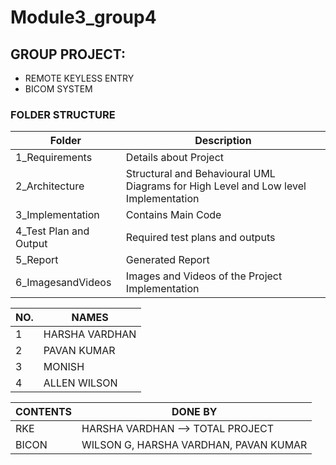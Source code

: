 # Module3_group4
## GROUP PROJECT:

* REMOTE KEYLESS ENTRY
 * BICOM SYSTEM
### FOLDER STRUCTURE
| Folder  | Description  |
|--- |--- |
| 1_Requirements | Details about Project |
| 2_Architecture | Structural and Behavioural UML Diagrams for High Level and Low level Implementation |
| 3_Implementation | Contains Main Code |
| 4_Test Plan and Output | Required test plans and outputs |
| 5_Report | Generated Report |
| 6_ImagesandVideos | Images and Videos of the Project Implementation |


| NO. | NAMES |
| --- | --- |
| 1 | HARSHA VARDHAN |
| 2 | PAVAN KUMAR |
| 3 | MONISH |
| 4 | ALLEN WILSON |

| CONTENTS | DONE BY |
| --- | --- |
| RKE | HARSHA VARDHAN --> TOTAL PROJECT |
| BICON | WILSON G, HARSHA VARDHAN, PAVAN KUMAR |  

